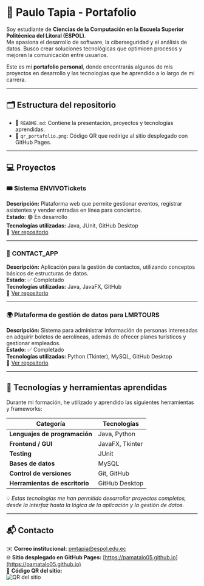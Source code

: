 # 👋 Paulo Tapia - Portafolio

Soy estudiante de **Ciencias de la Computación en la Escuela Superior Politécnica del Litoral (ESPOL)**.  
Me apasiona el desarrollo de software, la ciberseguridad y el análisis de datos. Busco crear soluciones tecnológicas que optimicen procesos y mejoren la comunicación entre usuarios.  

Este es mi **portafolio personal**, donde encontrarás algunos de mis proyectos en desarrollo y las tecnologías que he aprendido a lo largo de mi carrera.  

---

## 🗂️ Estructura del repositorio

- 📄 `README.md`: Contiene la presentación, proyectos y tecnologías aprendidas.  
- 🧾 `qr_portafolio.png`: Código QR que redirige al sitio desplegado con GitHub Pages.

---

## 💻 Proyectos

### 🎟️ **Sistema ENVIVOTickets**
**Descripción:** Plataforma web que permite gestionar eventos, registrar asistentes y vender entradas en línea para conciertos.  
**Estado:** 🟢 En desarrollo  
**Tecnologías utilizadas:** Java, JUnit, GitHub Desktop  
🔗 [Ver repositorio](https://github.com/Pamatalo05/ENVIVOTickets)

---

### 📇 **CONTACT_APP**
**Descripción:** Aplicación para la gestión de contactos, utilizando conceptos básicos de estructuras de datos.  
**Estado:** ✅ Completado  
**Tecnologías utilizadas:** Java, JavaFX, GitHub  
🔗 [Ver repositorio](https://github.com/Pamatalo05/ecommerce-web)

---

### 🌍 **Plataforma de gestión de datos para LMRTOURS**
**Descripción:** Sistema para administrar información de personas interesadas en adquirir boletos de aerolíneas, además de ofrecer planes turísticos y gestionar empleados.  
**Estado:** ✅ Completado  
**Tecnologías utilizadas:** Python (Tkinter), MySQL, GitHub Desktop  
🔗 [Ver repositorio](https://github.com/Pamatalo05/game3d)

---

## 🧰 Tecnologías y herramientas aprendidas

Durante mi formación, he utilizado y aprendido las siguientes herramientas y frameworks:

| Categoría | Tecnologías |
|-----------|-------------|
| **Lenguajes de programación** | Java, Python |
| **Frontend / GUI** | JavaFX, Tkinter |
| **Testing** | JUnit |
| **Bases de datos** | MySQL |
| **Control de versiones** | Git, GitHub |
| **Herramientas de escritorio** | GitHub Desktop |

💡 *Estas tecnologías me han permitido desarrollar proyectos completos, desde la interfaz hasta la lógica de la aplicación y la gestión de datos.*

---

## 📬 Contacto

✉️ **Correo institucional:** pmtapia@espol.edu.ec  
🌐 **Sitio desplegado en GitHub Pages:** [https://pamatalo05.github.io](https://pamatalo05.github.io)  
📎 **Código QR del sitio:**  
![QR del sitio](qr_portafolio.png)
